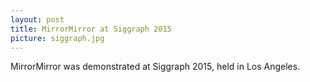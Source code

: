 ```yaml
---
layout: post
title: MirrorMirror at Siggraph 2015
picture: siggraph.jpg
---
```


MirrorMirror was demonstrated at Siggraph 2015, held in Los Angeles.

